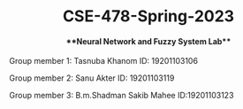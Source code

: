 <h1 align="center"> CSE-478-Spring-2023 </h1>

<h4 align="center"> **Neural Network and Fuzzy System Lab** </h4>


Group member 1:
Tasnuba Khanom
ID: 19201103106

Group member 2:
Sanu Akter
ID: 19201103119

Group member 3:
B.m.Shadman Sakib Mahee
ID:19201103123
